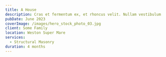 ```yaml
---
title: A House
description: Cras et fermentum ex, et rhoncus velit. Nullam vestibulum eu purus ultrices egestas. Mauris vitae ligula in mi laoreet bibendum. Quisque ultricies lorem non ullamcorper accumsan. 
pubDate: June 2023
coverImage: /images/hero_stock_photo_03.jpg
client: Some Family
location: Weston Super Mare
services:
  - Structural Masonry
duration: 4 months
---
```

